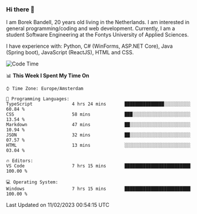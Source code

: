 ### Hi there 👋

I am Borek Bandell, 20 years old living in the Netherlands. I am interested in general programming/coding and web development. Currently, I am a student Software Engineering at the Fontys University of Applied Sciences.

I have experience with: Python, C# (WinForms, ASP.NET Core), Java (Spring boot), JavaScript (ReactJS), HTML and CSS.

<!--START_SECTION:waka-->
![Code Time](http://img.shields.io/badge/Code%20Time-380%20hrs%2011%20mins-blue)

📊 **This Week I Spent My Time On** 

```text
⌚︎ Time Zone: Europe/Amsterdam

💬 Programming Languages: 
TypeScript               4 hrs 24 mins       ███████████████░░░░░░░░░░   60.84 % 
CSS                      58 mins             ███░░░░░░░░░░░░░░░░░░░░░░   13.54 % 
Markdown                 47 mins             ██░░░░░░░░░░░░░░░░░░░░░░░   10.94 % 
JSON                     32 mins             ██░░░░░░░░░░░░░░░░░░░░░░░   07.57 % 
HTML                     13 mins             ░░░░░░░░░░░░░░░░░░░░░░░░░   03.04 % 

🔥 Editors: 
VS Code                  7 hrs 15 mins       █████████████████████████   100.00 % 

💻 Operating System: 
Windows                  7 hrs 15 mins       █████████████████████████   100.00 % 

```


 Last Updated on 11/02/2023 00:54:15 UTC
<!--END_SECTION:waka-->

<!--**tcBorek2002/tcBorek2002** is a ✨ _special_ ✨ repository because its `README.md` (this file) appears on your GitHub profile.

Here are some ideas to get you started:

- 🔭 I’m currently working on ...
- 🌱 I’m currently learning ...
- 👯 I’m looking to collaborate on ...
- 🤔 I’m looking for help with ...
- 💬 Ask me about ...
- 📫 How to reach me: ...
- 😄 Pronouns: ...
- ⚡ Fun fact: ...
-->

